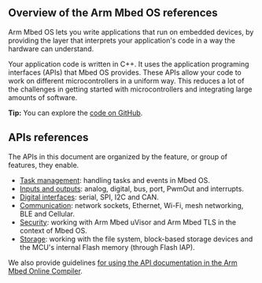 ## Overview of the Arm Mbed OS references

Arm Mbed OS lets you write applications that run on embedded devices, by providing the layer that interprets your application's code in a way the hardware can understand.

Your application code is written in C++. It uses the application programing interfaces (APIs) that Mbed OS provides. These APIs allow your code to work on different microcontrollers in a uniform way. This reduces a lot of the challenges in getting started with microcontrollers and integrating large amounts of software.

<span class="tips">**Tip:** You can explore the [code on GitHub](https://github.com/ARMmbed/mbed-os/tree/mbed-os-5.5).</span>

## APIs references

The APIs in this document are organized by the feature, or group of features, they enable.

* [Task management](APIs/tasks/tasks.md): handling tasks and events in Mbed OS.
* [Inputs and outputs](APIs/io/inputs_outputs.md): analog, digital, bus, port, PwmOut and interrupts.
* [Digital interfaces](APIs/interfaces/interfaces.md): serial, SPI, I2C and CAN.
* [Communication](APIs/communication/communication_index.md): network sockets, Ethernet, Wi-Fi, mesh networking, BLE and Cellular.
* [Security](APIs/security/security.md): working with Arm Mbed uVisor and Arm Mbed TLS in the context of Mbed OS.
* [Storage](): working with the file system, block-based storage devices and the MCU's internal Flash memory (through Flash IAP).

We also provide guidelines [for using the API documentation in the Arm Mbed Online Compiler](APIs/API_Documentation.md).
